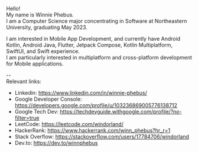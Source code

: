 Hello!  
My name is Winnie Phebus.  
I am a Computer Science major concentrating in Software at Northeastern University, graduating May 2023. 
  
I am interested in Mobile App Development, and currently have Android Kotlin, Android Java, Flutter, Jetpack Compose, Kotlin Multiplatform, SwiftUI, and Swift experience.  
I am particularly interested in multiplatform and cross-platform development for Mobile applications.

--  
Relevant links: 
- Linkedin: https://www.linkedin.com/in/winnie-phebus/
- Google Developer Console: https://developers.google.com/profile/u/103236869005776138712
- Google Tech Dev: https://techdevguide.withgoogle.com/profile/?no-filter=true
- LeetCode: https://leetcode.com/windorland/
- HackerRank: https://www.hackerrank.com/winn_phebus?hr_r=1
- Stack Overflow: https://stackoverflow.com/users/17784706/windorland
- Dev.to: https://dev.to/winnphebus

<!---
winnie-phebus/winnie-phebus is a ✨ special ✨ repository because its `README.md` (this file) appears on your GitHub profile.
You can click the Preview link to take a look at your changes.
--->
